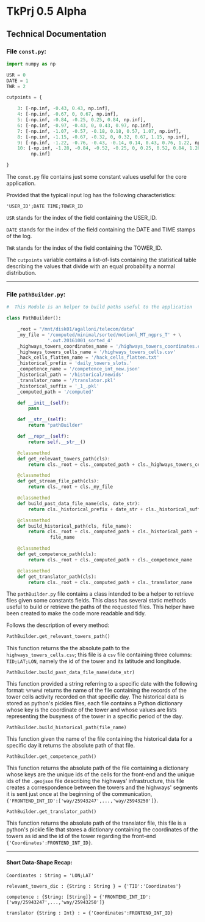 # TkPrj 0.5 Alpha

## Technical Documentation

### File `const.py`:

```python
import numpy as np

USR = 0
DATE = 1
TWR = 2

cutpoints = {

    3: [-np.inf, -0.43, 0.43, np.inf],
    4: [-np.inf, -0.67, 0, 0.67, np.inf],
    5: [-np.inf, -0.84, -0.25, 0.25, 0.84, np.inf],
    6: [-np.inf, -0.97, -0.43, 0, 0.43, 0.97, np.inf],
    7: [-np.inf, -1.07, -0.57, -0.18, 0.18, 0.57, 1.07, np.inf],
    8: [-np.inf, -1.15, -0.67, -0.32, 0, 0.32, 0.67, 1.15, np.inf],
    9: [-np.inf, -1.22, -0.76, -0.43, -0.14, 0.14, 0.43, 0.76, 1.22, np.inf],
    10: [-np.inf, -1.28, -0.84, -0.52, -0.25, 0, 0.25, 0.52, 0.84, 1.28,
         np.inf]

}
```

The `const.py` file contains just some constant values useful for the core application.

Provided that the typical input log has the following characteristics:

```'USER_ID';DATE TIME;TOWER_ID```

`USR` stands for the index of the field containing the USER_ID.

`DATE` stands for the index of the field containing the DATE and TIME stamps of the log.

`TWR` stands for the index of the field containing the TOWER_ID.

The `cutpoints` variable contains a list-of-lists containing the statistical table describing the values that divide with an equal probability a
normal distribution.

---

### File `pathBuilder.py`:

```python
#  This Module is an helper to build paths useful to the application

class PathBuilder():

    _root = "/mnt/disk01/agalloni/telecom/data"
    _my_file = '/computed/minimal/sorted/motionl_MT_ngprs_T' + \
               '.out.20161001_sorted_4'
    _highways_towers_coordinates_name = '/highways_towers_coordinates.csv'
    _highways_towers_cells_name = '/highways_towers_cells.csv'
    _hack_cells_flatten_name = '/hack_cells_flatten.txt'
    _historical_prefix = 'daily_towers_slots.'
    _competence_name = '/competence_int_new.json'
    _historical_path = '/historical/newids'
    _translator_name = '/translator.pkl'
    _historical_suffix = '_1_.pkl'
    _computed_path = '/computed'

    def __init__(self):
        pass

    def __str__(self):
        return "pathBuilder"

    def __repr__(self):
        return self.__str__()

    @classmethod
    def get_relevant_towers_path(cls):
        return cls._root + cls._computed_path + cls._highways_towers_cells_name

    @classmethod
    def get_stream_file_path(cls):
        return cls._root + cls._my_file

    @classmethod
    def build_past_data_file_name(cls, date_str):
        return cls._historical_prefix + date_str + cls._historical_suffix

    @classmethod
    def build_historical_path(cls, file_name):
        return cls._root + cls._computed_path + cls._historical_path + '/' + \
                file_name

    @classmethod
    def get_competence_path(cls):
        return cls._root + cls._computed_path + cls._competence_name

    @classmethod
    def get_translator_path(cls):
        return cls._root + cls._computed_path + cls._translator_name

```

The `pathBuilder.py` file contains a class intended to be a helper to retrieve files given some constants fields. This class has several static methods useful to build or retrieve the paths of the requested files. This helper have been created to make the code more readable and tidy.

Follows the description of every method:

```python
PathBuilder.get_relevant_towers_path()
```

This function returns the the absolute path to the `highways_towers_cells.csv`; this file is a `csv` file containing three columns: `TID;LAT;LON`, namely the id of the tower and its latitude and longitude.

```
PathBuilder.build_past_data_file_name(date_str)
```

This function provided a string referring to a specific date with the following format: `%Y%m%d` returns the name of the file containing the records of the tower cells activity recorded on that specific day. The historical data is stored as python's pickles files, each file contains a Python dictionary whose key is the coordinate of the tower and whose values are lists representing the busyness of the tower in a specific period of the day.

```
PathBuilder.build_historical_path(file_name)
```

This function given the name of the file containing the historical data for a specific day it returns the absolute path of that file.

```
PathBuilder.get_competence_path()
```

This function returns the absolute path of the file containing a dictionary whose keys are the unique ids of the cells for the front-end and the unique ids of the `.geojson` file describing the highways' infrastructure, this file creates a correspondence between the towers and the highways' segments it is sent just once at the beginning of the communication, `{'FRONTEND_INT_ID':['way/25943247',...,'way/25943250']}`.


```
PathBuilder.get_translator_path()
```

This function returns the absolute path of the translator file, this file is a python's pickle file that stores a dictionary containing the coordinates of the towers as id and the id of the tower regarding the front-end `{'Coordinates':FRONTEND_INT_ID}`.

---

#### Short Data-Shape Recap:

```
Coordinates : String = 'LON;LAT'

relevant_towers_dic : {String : String } = {'TID':'Coordinates'}

competence : {String: [String]} = {'FRONTEND_INT_ID':['way/25943247',...,'way/25943250']}

translator {String : Int} : = {'Coordinates':FRONTEND_INT_ID}
```
